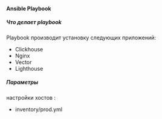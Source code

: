 #### Ansible Playbook 

##### Что делает playbook

Playbook производит установку следующих приложений:

- Clickhouse
- Nginx
- Vector
- Lighthouse

##### Параметры

настройки хостов :

- inventory/prod.yml

